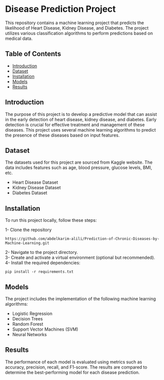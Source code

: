 # Disease Prediction Project

This repository contains a machine learning project that predicts the likelihood of Heart Disease, Kidney Disease, and Diabetes. The project utilizes various classification algorithms to perform predictions based on medical data.

## Table of Contents

- [Introduction](#introduction)
- [Dataset](#dataset)
- [Installation](#installation)
- [Models](#models)
- [Results](#results)

## Introduction

The purpose of this project is to develop a predictive model that can assist in the early detection of heart disease, kidney disease, and diabetes. Early detection is crucial for effective treatment and management of these diseases. This project uses several machine learning algorithms to predict the presence of these diseases based on input features.

## Dataset

The datasets used for this project are sourced from Kaggle website. The data includes features such as age, blood pressure, glucose levels, BMI, etc.

- Heart Disease Dataset
- Kidney Disease Dataset
- Diabetes Dataset

## Installation

To run this project locally, follow these steps:

1- Clone the repository
   ```
   https://github.com/abdelkarim-alili/Prediction-of-Chronic-Diseases-by-Machine-Learning.git
   ```
2- Navigate to the project directory.  
3- Create and activate a virtual environment (optional but recommended).  
4- Install the required dependencies:
   ```
   pip install -r requirements.txt
   ```

## Models

The project includes the implementation of the following machine learning algorithms:
  - Logistic Regression
  - Decision Trees
  - Random Forest
  - Support Vector Machines (SVM)
  - Neural Networks

## Results

The performance of each model is evaluated using metrics such as accuracy, precision, recall, and F1-score. The results are compared to determine the best-performing model for each disease prediction.
